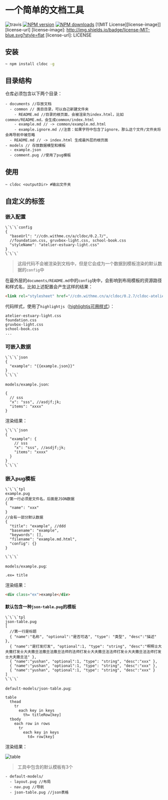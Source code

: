 # 一个简单的文档工具
![travis](https://travis-ci.org/conglai/cldoc.svg?branch=master)
[![NPM version][npm-version-image]][npm-url] 
[![NPM downloads][npm-downloads-image]][npm-url] 
[![MIT License][license-image]][license-url]
[license-image]: http://img.shields.io/badge/license-MIT-blue.svg?style=flat
[license-url]: LICENSE

[npm-url]: https://npmjs.org/package/cldoc
[npm-version-image]: http://img.shields.io/npm/v/cldoc.svg?style=flat
[npm-downloads-image]: http://img.shields.io/npm/dm/cldoc.svg?style=flat


## 安装
```bash
~ npm install cldoc -g
```

## 目录结构
仓库必须包含以下两个目录：
```
- documents //存放文档
  - common // 类目目录，可以自己新建文件夹
    - README.md //目录的根页面，会被渲染为index.html，比如common/README.md，会生成common/index.html
    - example.md // -> common/example.md.html
    - example.ignore.md //注意：如果字符中包含了ignore，那么这个文件/文件夹将会再导航中被忽略
  - README.md // -> index.html 生成最外层的根页面
- models // 存放数据模型和模板
  - example.json
  - comment.pug //使用了pug模板
```

## 使用
```base
~ cldoc <outputDir> #输出文件夹
```

## 自定义的标签

### 嵌入配置
```
\`\`\`config
{
  "baseUrl": "//cdn.withme.cn/a/cldoc/0.2.7/",
  //foundation.css, gruvbox-light.css, school-book.css
  "styleName": "atelier-estuary-light.css"
}
\`\`\`
```
> 这段代码不会被渲染到文档中，但是它会成为一个数据到模板渲染的默认数据的`config`中

在最外层的`documents/README.md`中的`config`块中，会影响到布局模板的资源路径和样式名，比如上述配置会产生这样的结果：

```html
<link rel="stylesheet" href="//cdn.withme.cn/a/cldoc/0.2.7/cldoc-atelier-estuary-light.css">
```

代码样式，使用了`highlightjs`（[highlightjs可用样式](https://github.com/isagalaev/highlight.js/tree/master/src/styles)）：
```
atelier-estuary-light.css
foundation.css
gruvbox-light.css
school-book.css
...
```

### 可嵌入数据
```
\`\`\`json
{
  "example": "{{example.json}}"
}
\`\`\`
```

`models/example.json`:
```
{
  // sss
  "x": "sss", //asdjf;jk;
  "items": "xxxx"
}
```

渲染结果：
```
\`\`\`json
{
  "example": {
    // sss
    "x": "sss", //asdjf;jk;
    "items": "xxxx"
  }
}
\`\`\`
```


### 嵌入pug模板

```
\`\`\`tpl
example.pug
//第一行必须是文件名，后面是JSON数据
{
  "name": "xxx"
}
//会有一部分默认数据
{
  "title": "example", //ddd
  "basename": "example",
  "keywords": [],
  "filename": "example.md.html",
  "config": {}
}

\`\`\`
```

`models/example.pug`:
```pug
.ex= title
```

渲染结果：

```html
<div class="ex">example</div>
```

#### 默认包含一种`json-table.pug`的模板

```
\`\`\`tpl
json-table.pug
[
  //第一行是标题
  { "name":"名称", "optional":"是否可选", "type": "类型", "desc":"描述" },
  { "name":"是打发打发", "optional":1, "type": "string", "desc":"啊啊士大夫撒打发士大夫撒旦法撒旦法撒旦法师的法师打发士大夫撒旦法法师打发士大夫撒旦法法师打发士大夫撒旦法" },
  { "name":"yushan", "optional":1, "type": "string", "desc":"xxx" },
  { "name":"yushan", "optional":1, "type": "string", "desc":"xxx" },
  { "name":"yushan", "optional":1, "type": "string", "desc":"xxx" }
]
\`\`\`
```
`default-models/json-table.pug`:
```pug
table
  thead
    tr
      each key in keys
        th= titleRow[key]
  tbody
    each row in rows
      tr
        each key in keys
          td= row[key]

```

渲染结果：

![table](http://cdn.withme.cn/withme.back.u.d34e1916fcbad43b31e0e00861acdfd8.png)


> 工具中包含的默认模板有3个
```
- default-models/
  - layout.pug //布局
  - nav.pug //导航
  - json-table.pug //json表格
```

